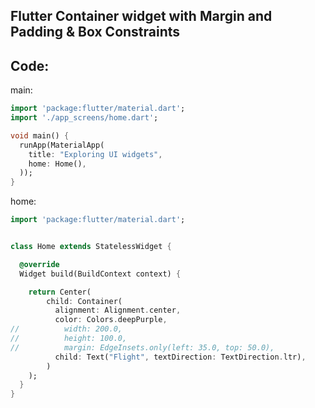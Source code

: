 ## Flutter Container widget with Margin and Padding & Box Constraints

## Code:

main:
```dart
import 'package:flutter/material.dart';
import './app_screens/home.dart';

void main() {
  runApp(MaterialApp(
    title: "Exploring UI widgets",
    home: Home(),
  ));
}
```
home:
```dart
import 'package:flutter/material.dart';


class Home extends StatelessWidget {

  @override
  Widget build(BuildContext context) {

    return Center(
        child: Container(
          alignment: Alignment.center,
          color: Colors.deepPurple,
//		    width: 200.0,
//		    height: 100.0,
//		    margin: EdgeInsets.only(left: 35.0, top: 50.0),
          child: Text("Flight", textDirection: TextDirection.ltr),
        )
    );
  }
}
```
